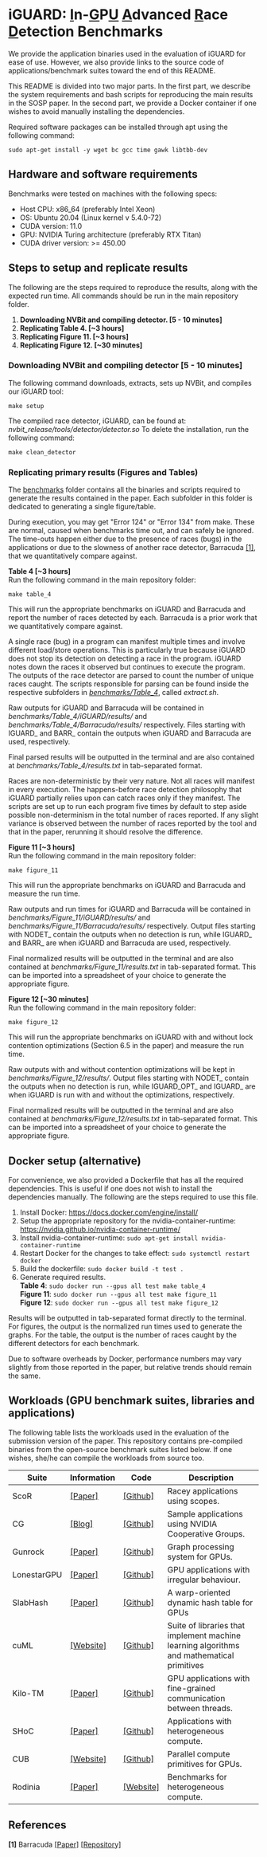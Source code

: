 # iGUARD: <ins>I</ins>n-<ins>G</ins>P<ins>U</ins> <ins>A</ins>dvanced <ins>R</ins>ace <ins>D</ins>etection Benchmarks
We provide the application binaries used in the evaluation of iGUARD for ease of use. However, we also provide links to the source code of applications/benchmark suites toward the end of this README. 

This README is divided into two major parts. In the first part, we describe the system requirements and bash scripts for reproducing the main results in the SOSP paper. In the second part, we provide a Docker container if one wishes to avoid manually installing the dependencies. 

Required software packages can be installed through apt using the following command:
```
sudo apt-get install -y wget bc gcc time gawk libtbb-dev
```

## Hardware and software requirements
Benchmarks were tested on machines with the following specs:
* Host CPU: x86\_64  (preferably Intel Xeon)
* OS: Ubuntu 20.04 (Linux kernel v 5.4.0-72)
* CUDA version: 11.0
* GPU: NVIDIA Turing architecture (preferably RTX Titan)
* CUDA driver version: >= 450.00


## Steps to setup and replicate results
The following are the steps required to reproduce the results, along with the expected run time. All commands should be run in the main repository folder.
 1. **Downloading NVBit and compiling detector. [5 - 10 minutes]**
 2. **Replicating Table 4. [~3 hours]**
 3. **Replicating Figure 11. [~3 hours]**
 4. **Replicating Figure 12. [~30 minutes]**

### Downloading NVBit and compiling detector  [5 - 10 minutes]
The following command downloads, extracts, sets up NVBit, and compiles our iGUARD tool:
```
make setup
```
The compiled race detector, iGUARD, can be found at: *nvbit_release/tools/detector/detector.so*
To delete the installation, run the following command:
```
make clean_detector
```

### Replicating primary results (Figures and Tables)
The [benchmarks](benchmarks/) folder contains all the binaries and scripts required to generate the results contained in the paper. Each subfolder in this folder is dedicated to generating a single figure/table. 

During execution, you may get "Error 124" or "Error 134" from make. These are normal, caused when benchmarks time out, and can safely be ignored. The time-outs happen either due to the presence of races (bugs) in the applications or due to the slowness of another race detector, Barracuda [[1]](#references), that we quantitatively compare against.    

**Table 4 [~3 hours]**     
Run the following command in the main repository folder:
```
make table_4
```
This will run the appropriate benchmarks on iGUARD and Barracuda and report the number of races detected by each. Barracuda is a prior work that we quantitatively compare against.

A single race (bug) in a program can manifest multiple times and involve different load/store operations. This is particularly true because iGUARD does not stop its detection on detecting a race in the program. iGUARD notes down the races it observed but continues to execute the program. The outputs of the race detector are parsed to count the number of unique races caught. The scripts responsible for parsing can be found inside the respective subfolders in *[benchmarks/Table_4](benchmarks/Table_4/)*, called *extract.sh*. 

Raw outputs for iGUARD and Barracuda will be contained in *benchmarks/Table_4/iGUARD/results/* and *benchmarks/Table_4/Barracuda/results/* respectively. Files starting with IGUARD_ and BARR_ contain the outputs when iGUARD and Barracuda are used, respectively.

Final parsed results will be outputted in the terminal and are also contained at *benchmarks/Table_4/results.txt* in tab-separated format.    

Races are non-deterministic by their very nature. Not all races will manifest in every execution. The happens-before race detection philosophy that iGUARD partially relies upon can catch races only if they manifest. The scripts are set up to run each program five times by default to step aside possible non-determinism in the total number of races reported. If any slight variance is observed between the number of races reported by the tool and that in the paper, rerunning it should resolve the difference. 

**Figure 11 [~3 hours]**    
Run the following command in the main repository folder:
```
make figure_11
```
This will run the appropriate benchmarks on iGUARD and Barracuda and measure the run time.    

Raw outputs and run times for iGUARD and Barracuda will be contained in *benchmarks/Figure_11/iGUARD/results/* and *benchmarks/Figure_11/Barracuda/results/* respectively. Output files starting with NODET_ contain the outputs when no detection is run, while IGUARD_ and BARR_ are when iGUARD and Barracuda are used, respectively.

Final normalized results will be outputted in the terminal and are also contained at *benchmarks/Figure_11/results.txt* in tab-separated format. This can be imported into a spreadsheet of your choice to generate the appropriate figure.

**Figure 12 [~30 minutes]**     
Run the following command in the main repository folder:
```
make figure_12
```
This will run the appropriate benchmarks on iGUARD with and without lock contention optimizations (Section 6.5 in the paper) and measure the run time. 

Raw outputs with and without contention optimizations will be kept in *benchmarks/Figure_12/results/*. Output files starting with NODET_ contain the outputs when no detection is run, while IGUARD_OPT_ and IGUARD_ are when iGUARD is run with and without the optimizations, respectively.

Final normalized results will be outputted in the terminal and are also contained at *benchmarks/Figure_12/results.txt* in tab-separated format. This can be imported into a spreadsheet of your choice to generate the appropriate figure.



## Docker setup (alternative)
For convenience, we also provided a Dockerfile that has all the required dependencies. This is useful if one does not wish to install the dependencies manually. The following are the steps required to use this file.
1. Install Docker: https://docs.docker.com/engine/install/
2. Setup the appropriate repository for the nvidia-container-runtime: https://nvidia.github.io/nvidia-container-runtime/
3. Install nvidia-container-runtime: `sudo apt-get install nvidia-container-runtime`
4. Restart Docker for the changes to take effect: `sudo systemctl restart docker`
5. Build the dockerfile: `sudo docker build -t test .`
6. Generate required results.    
**Table 4**: `sudo docker run --gpus all test make table_4`    
**Figure 11**: `sudo docker run --gpus all test make figure_11`    
**Figure 12**: `sudo docker run --gpus all test make figure_12`    

Results will be outputted in tab-separated format directly to the terminal. For figures, the output is the normalized run times used to generate the graphs. For the table, the output is the number of races caught by the different detectors for each benchmark.    

Due to software overheads by Docker, performance numbers may vary slightly from those reported in the paper, but relative trends should remain the same.


## Workloads (GPU benchmark suites, libraries and applications)
The following table lists the workloads used in the evaluation of the submission version of the paper. This repository contains pre-compiled binaries from the open-source benchmark suites listed below. If one wishes, she/he can compile the workloads from source too. 


| Suite      | Information | Code | Description |
| ---------- | -------- | -------- | - |
| ScoR       | [[Paper]](https://www.csa.iisc.ac.in/~arkapravab/papers/isca20_ScoRD.pdf)     | [[Github]](https://github.com/csl-iisc/ScoR) | Racey applications using scopes. |
| CG         | [[Blog]](https://developer.nvidia.com/blog/cooperative-groups/)     | [[Github]](https://github.com/NVIDIA/cuda-samples) | Sample applications using NVIDIA Cooperative Groups. |
| Gunrock    | [[Paper]](https://escholarship.org/uc/item/9gj6r1dj)     | [[Github]](https://github.com/gunrock/gunrock)     | Graph processing system for GPUs. |
| LonestarGPU| [[Paper]](http://cs.txstate.edu/~mb92/papers/iiswc12.pdf)     | [[Github]](https://github.com/IntelligentSoftwareSystems/Galois/tree/master/lonestar/analytics/gpu)     | GPU applications with irregular behaviour.
| SlabHash   | [[Paper]](https://par.nsf.gov/servlets/purl/10062407)     | [[Github]](https://github.com/owensgroup/SlabHash)     | A warp-oriented dynamic hash table for GPUs
| cuML       | [[Website]](https://docs.rapids.ai/api/cuml/stable/)     | [[Github]](https://github.com/rapidsai/cuml)     | Suite of libraries that implement machine learning algorithms and mathematical primitives
| Kilo-TM    | [[Paper]](https://ieeexplore.ieee.org/document/6174995)     | [[Github]](https://github.com/upenn-acg/barracuda/tree/master/benchmarks/gpu-tm)     | GPU applications with fine-grained communication between threads. | 
| SHoC       | [[Paper]](https://dl.acm.org/doi/10.1145/1735688.1735702)     | [[Github]](https://github.com/vetter/shoc) | Applications with heterogeneous compute.
| CUB        | [[Website]](https://nvlabs.github.io/cub/)     | [[Github]](https://github.com/NVIDIA/cub)     | Parallel compute primitives for GPUs. |
| Rodinia    | [[Paper]](https://www.cs.virginia.edu/~skadron/Papers/rodinia_iiswc09.pdf)     | [[Website]](http://lava.cs.virginia.edu/Rodinia/download.htm)     | Benchmarks for heterogeneous compute.


## References
**[1]** Barracuda [[Paper]](https://www.cs.uic.edu/~mansky/barracuda.pdf) [[Repository]](https://github.com/upenn-acg/barracuda)
